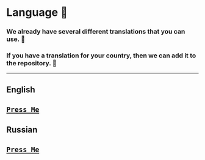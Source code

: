 # Language :rocket:
### We already have several different translations that you can use. :moyai:
### If you have a translation for your country, then we can add it to the repository. :monocle_face:
----
## English
[``Press Me``](https://github.com/KoT0XleB/AutoEvent/blob/main/Docs/Translations/English.md)
----
## Russian
[``Press Me``](https://github.com/KoT0XleB/AutoEvent/blob/main/Docs/Translations/Russian.md)
----
